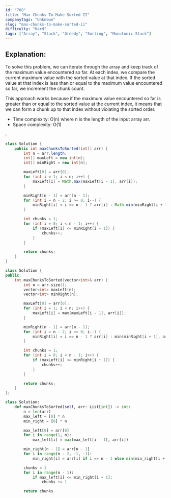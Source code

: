 ```yaml
---
id: "768"
title: "Max Chunks To Make Sorted II"
companyTags: "Unknown"
slug: "max-chunks-to-make-sorted-ii"
difficulty: "Hard"
tags: ["Array", "Stack", "Greedy", "Sorting", "Monotonic Stack"]
---
```


## Explanation:
To solve this problem, we can iterate through the array and keep track of the maximum value encountered so far. At each index, we compare the current maximum value with the sorted value at that index. If the sorted value at that index is less than or equal to the maximum value encountered so far, we increment the chunk count.

This approach works because if the maximum value encountered so far is greater than or equal to the sorted value at the current index, it means that we can form a chunk up to that index without violating the sorted order.

- Time complexity: O(n) where n is the length of the input array arr.
- Space complexity: O(1)

:

```java
class Solution {
    public int maxChunksToSorted(int[] arr) {
        int n = arr.length;
        int[] maxLeft = new int[n];
        int[] minRight = new int[n];

        maxLeft[0] = arr[0];
        for (int i = 1; i < n; i++) {
            maxLeft[i] = Math.max(maxLeft[i - 1], arr[i]);
        }

        minRight[n - 1] = arr[n - 1];
        for (int i = n - 2; i >= 0; i--) {
            minRight[i] = i == n - 1 ? arr[i] : Math.min(minRight[i + 1], arr[i]);
        }

        int chunks = 1;
        for (int i = 0; i < n - 1; i++) {
            if (maxLeft[i] <= minRight[i + 1]) {
                chunks++;
            }
        }

        return chunks;
    }
}
```

```cpp
class Solution {
public:
    int maxChunksToSorted(vector<int>& arr) {
        int n = arr.size();
        vector<int> maxLeft(n);
        vector<int> minRight(n);

        maxLeft[0] = arr[0];
        for (int i = 1; i < n; i++) {
            maxLeft[i] = max(maxLeft[i - 1], arr[i]);
        }

        minRight[n - 1] = arr[n - 1];
        for (int i = n - 2; i >= 0; i--) {
            minRight[i] = i == n - 1 ? arr[i] : min(minRight[i + 1], arr[i]);
        }

        int chunks = 1;
        for (int i = 0; i < n - 1; i++) {
            if (maxLeft[i] <= minRight[i + 1]) {
                chunks++;
            }
        }

        return chunks;
    }
};
```

```python
class Solution:
    def maxChunksToSorted(self, arr: List[int]) -> int:
        n = len(arr)
        max_left = [0] * n
        min_right = [0] * n

        max_left[0] = arr[0]
        for i in range(1, n):
            max_left[i] = max(max_left[i - 1], arr[i])

        min_right[n - 1] = arr[n - 1]
        for i in range(n - 2, -1, -1):
            min_right[i] = arr[i] if i == n - 1 else min(min_right[i + 1], arr[i])

        chunks = 1
        for i in range(n - 1):
            if max_left[i] <= min_right[i + 1]:
                chunks += 1

        return chunks
```
